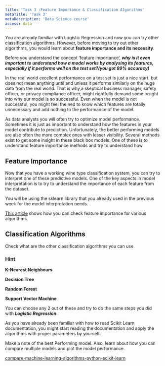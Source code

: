 ```yaml
---
title: 'Task 3 :Feature Importance & Classification Algorithms'
metaTitle: 'Task 3'
metaDescription: 'Data Science course'
access: data
---
```


You are already familiar with Logistic Regression and now you can try other classification algorithms. However, before moving to try out other algorithms, you would learn about **feature importance and its necessity**.

Before you understand the concept ‘feature importance’, ***why is it even important to understand how a model works by analysing its features, especially if it performs well on the test set?(you got 99% accuracy)***  

In the real world excellent performance on a test set is just a nice start, but does not mean anything until and unless it performs similarly on the huge data from the real world. That is why,a skeptical business manager, safety officer, or privacy compliance officer, might rightfully demand some insight into why our model is so successful. Even when the model is not successful, you might feel the ned to know which features are totally unnecessary and add nothing to the performance of the model.

As data analysts you will often try to optimize model performance. Sometimes it is just as important to understand how the features in your model contribute to prediction. Unfortunately, the better performing models are also often the more complex ones with lesser visibility. Several methods exist to get some insight in these black box models. One of these is to understand feature importance methods and try to understand how 

## Feature Importance

Now that you have a working wine type classification system, you can try to interpret one of these predictive models. One of the key aspects in model interpretation is to try to understand the importance of each feature from the dataset.

You will be using the sklearn library that you already used in the previous week for the model interpretation needs.

[This article](https://machinelearningmastery.com/calculate-feature-importance-with-python/) shows how you can check feature importance for various algorithms.

## Classification Algorithms

Check what are the other classification algorithms you can use.

### Hint

**K-Nearest Neighbours**

**Decision Tree**

**Random Forest**

**Support Vector Machine**

You can choose any 2 out of these and try to do the same steps you did with ***Logistic Regression***.

As you have already been familiar with how to read Scikit Learn documentation, you might start reading the documentation and apply the algorithms with proper parameters by yourself.

Make a note of the best Performing model. Also, learn about how you can compare multiple models and plot the model performance.

[compare-machine-learning-algorithms-python-scikit-learn](https://machinelearningmastery.com/compare-machine-learning-algorithms-python-scikit-learn/)
